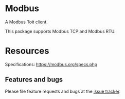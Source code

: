 # Modbus

A Modbus Toit client.

This package supports Modbus TCP and Modbus RTU.

# Resources

Specifications: https://modbus.org/specs.php

## Features and bugs

Please file feature requests and bugs at the [issue tracker][tracker].

[tracker]: https://github.com/toitlang/pkg-modbus/issues
